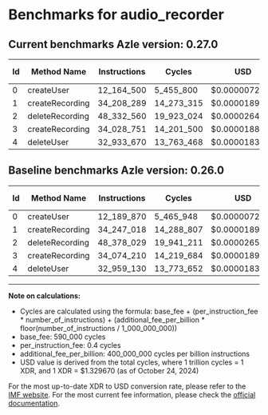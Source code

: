 # Benchmarks for audio_recorder

## Current benchmarks Azle version: 0.27.0

| Id  | Method Name     | Instructions | Cycles     | USD           | USD/Million Calls | Change                             |
| --- | --------------- | ------------ | ---------- | ------------- | ----------------- | ---------------------------------- |
| 0   | createUser      | 12_164_500   | 5_455_800  | $0.0000072544 | $7.25             | <font color="green">-25_370</font> |
| 1   | createRecording | 34_208_289   | 14_273_315 | $0.0000189788 | $18.97            | <font color="green">-38_729</font> |
| 2   | deleteRecording | 48_332_560   | 19_923_024 | $0.0000264910 | $26.49            | <font color="green">-45_469</font> |
| 3   | createRecording | 34_028_751   | 14_201_500 | $0.0000188833 | $18.88            | <font color="green">-45_459</font> |
| 4   | deleteUser      | 32_933_670   | 13_763_468 | $0.0000183009 | $18.30            | <font color="green">-25_460</font> |

## Baseline benchmarks Azle version: 0.26.0

| Id  | Method Name     | Instructions | Cycles     | USD           | USD/Million Calls |
| --- | --------------- | ------------ | ---------- | ------------- | ----------------- |
| 0   | createUser      | 12_189_870   | 5_465_948  | $0.0000072679 | $7.26             |
| 1   | createRecording | 34_247_018   | 14_288_807 | $0.0000189994 | $18.99            |
| 2   | deleteRecording | 48_378_029   | 19_941_211 | $0.0000265152 | $26.51            |
| 3   | createRecording | 34_074_210   | 14_219_684 | $0.0000189075 | $18.90            |
| 4   | deleteUser      | 32_959_130   | 13_773_652 | $0.0000183144 | $18.31            |

---

**Note on calculations:**

- Cycles are calculated using the formula: base_fee + (per_instruction_fee \* number_of_instructions) + (additional_fee_per_billion \* floor(number_of_instructions / 1_000_000_000))
- base_fee: 590_000 cycles
- per_instruction_fee: 0.4 cycles
- additional_fee_per_billion: 400_000_000 cycles per billion instructions
- USD value is derived from the total cycles, where 1 trillion cycles = 1 XDR, and 1 XDR = $1.329670 (as of October 24, 2024)

For the most up-to-date XDR to USD conversion rate, please refer to the [IMF website](https://www.imf.org/external/np/fin/data/rms_sdrv.aspx).
For the most current fee information, please check the [official documentation](https://internetcomputer.org/docs/current/developer-docs/gas-cost#execution).
